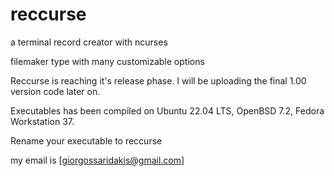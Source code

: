 # reccurse
a terminal record creator with ncurses

filemaker type with many customizable options

Reccurse is reaching it's release phase. I will be uploading the final 1.00 version code later on.

Executables has been compiled on Ubuntu 22.04 LTS, OpenBSD 7.2, Fedora Workstation 37.

Rename your executable to reccurse 

my email is [giorgossaridakis@gmail.com]

